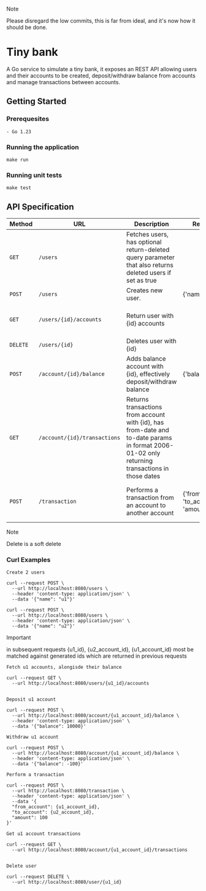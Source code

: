 
> [!NOTE]  
> Please disregard the low commits, this is far from ideal, and it's now how it should be done. 

# Tiny bank

A Go service to simulate a tiny bank, it exposes an REST API allowing users and their accounts to be created, deposit/withdraw balance from accounts and manage transactions between accounts.

## Getting Started

### Prerequesites

```
- Go 1.23
```

### Running the application

```
make run
```

### Running unit tests

```
make test
```

## API Specification

| Method   | URL                          | Description                                                                                                                                   | Request schema                                                   | Response schema                                                                                         |
|----------|------------------------------|-----------------------------------------------------------------------------------------------------------------------------------------------|------------------------------------------------------------------|---------------------------------------------------------------------------------------------------------|
| `GET`    | `/users`                     | Fetches users, has optional return-deleted query parameter that also returns deleted users if set as true                                     |                                                                  | [{'id':'string','name':'string', 'deleted_at':'string'}]                                                |
| `POST`   | `/users`                     | Creates new user.                                                                                                                             | {'name':'string'}                                                | {'id':'string','name':'string', 'deleted_at':'string'}                                                  |
| `GET`    | `/users/{id}/accounts`       | Return user with {id} accounts                                                                                                                |                                                                  | [{'id':'string', 'user_id':'string', 'balance':'int', 'deleted_at':'string'}]                           |
| `DELETE` | `/users/{id}`                | Deletes user with {id}                                                                                                                        |                                                                  |                                                                                                         |
| `POST`   | `/account/{id}/balance`      | Adds balance account with {id}, effectively deposit/withdraw balance                                                                          | {'balance':'int'}                                                | {'id':'string', 'user_id':'string', 'balance':'int', 'deleted_at':'string''}                            |
| `GET`    | `/account/{id}/transactions` | Returns transactions from account with {id}, has from-date and to-date params in format 2006-01-02 only returning transactions in those dates |                                                                  | [{'id':'string', 'from-account':'string', 'to-account':'string', 'amount':'int', 'created_at':'string}] |
| `POST`   | `/transaction`               | Performs a transaction from an account to another account                                                                                     | {'from_account':'string', 'to_account':'string', 'amount':'int'} | {'id':'string', 'from-account':'string', 'to-account':'string', 'amount':'int', 'created_at':'string'}  |


> [!NOTE]  
> Delete is a soft delete

### Curl Examples

```
Create 2 users

curl --request POST \
  --url http://localhost:8080/users \
  --header 'content-type: application/json' \
  --data '{"name": "u1"}'

curl --request POST \
  --url http://localhost:8080/users \
  --header 'content-type: application/json' \
  --data '{"name": "u2"}'
```

> [!IMPORTANT]  
> in subsequent requests {u1_id}, {u2_account_id}, {u1_account_id} most be matched against generated ids which are returned in previous requests
```
Fetch u1 accounts, alongisde their balance

curl --request GET \
  --url http://localhost:8080/users/{u1_id}/accounts
  

Deposit u1 account

curl --request POST \
  --url http://localhost:8080/account/{u1_account_id}/balance \
  --header 'content-type: application/json' \
  --data '{"balance": 10000}'

Withdraw u1 account

curl --request POST \
  --url http://localhost:8080/account/{u1_account_id}/balance \
  --header 'content-type: application/json' \
  --data '{"balance": -100}'
 
Perform a transaction

curl --request POST \
  --url http://localhost:8080/transaction \
  --header 'content-type: application/json' \
  --data '{
  "from_account": {u1_account_id},
  "to_account": {u2_account_id},
  "amount": 100
}'

Get u1 account transactions

curl --request GET \
  --url http://localhost:8080/account/{u1_account_id}/transactions
  

Delete user

curl --request DELETE \
  --url http://localhost:8080/user/{u1_id} 
```
